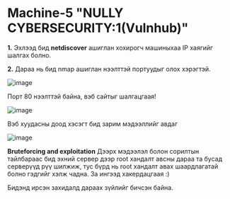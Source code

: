 # Machine-5 "NULLY CYBERSECURITY:1(Vulnhub)"
**1.** Эхлээд бид **netdiscover** ашиглан хохирогч машиныхаа IP хаягийг шалгах болно.


**2.** Дараа нь бид nmap ашиглан нээлттэй портуудыг олох хэрэгтэй.

![image](https://github.com/Bultuush/Machine-5/assets/129934501/55258d5d-7318-4aab-bf40-23081103db65)

Порт 80 нээлттэй байна, вэб сайтыг шалгацгаая!

![image](https://github.com/Bultuush/Machine-5/assets/129934501/521bff88-65b3-4299-8e24-b30ac556404b)

Вэб хуудасны доод хэсэгт бид зарим мэдээллийг авдаг

![image](https://github.com/Bultuush/Machine-5/assets/129934501/63715ef9-344d-4dbb-a852-dd092daee7d6)

**Bruteforcing and exploitation**
Дээрх мэдээлэл болон сорилтын тайлбараас бид эхний сервер дээр root хандалт авсны дараа та бусад серверүүд рүү шилжиж, тус бүрд нь root хандалт авах шаардлагатай болно гэдгийг хэлж чадна. За ингээд хакердацгаая :)


Бидэнд ирсэн захидалд дараах зүйлийг бичсэн байна.
